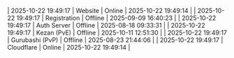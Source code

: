 | 2025-10-22 19:49:17 | Website | Online | 2025-10-22 19:49:14 |
| 2025-10-22 19:49:17 | Registration | Offline | 2025-09-09 16:40:23 |
| 2025-10-22 19:49:17 | Auth Server | Offline | 2025-08-18 09:33:31 |
| 2025-10-22 19:49:17 | Kezan (PvE) | Offline | 2025-10-11 12:51:30 |
| 2025-10-22 19:49:17 | Gurubashi (PvP) | Offline | 2025-08-23 21:44:06 |
| 2025-10-22 19:49:17 | Cloudflare | Online | 2025-10-22 19:49:14 |
